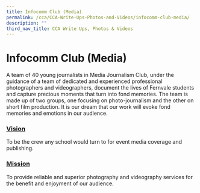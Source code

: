 ```yaml
---
title: Infocomm Club (Media)
permalink: /cca/CCA-Write-Ups-Photos-and-Videos/infocomm-club-media/
description: ""
third_nav_title: CCA Write Ups, Photos & Videos
---
```

# Infocomm Club (Media)

A team of 40 young journalists in Media Journalism Club, under the guidance of a team of dedicated and experienced professional photographers and videographers, document the lives of Fernvale students and capture precious moments that turn into fond memories. The team is made up of two groups, one focusing on photo-journalism and the other on short film production. It is our dream that our work will evoke fond memories and emotions in our audience.

### <b><u>Vision</u></b>

To be the crew any school would turn to for event media coverage and publishing.

### <b><u>Mission</u></b>

To provide reliable and superior photography and videography services for the benefit and enjoyment of our audience.